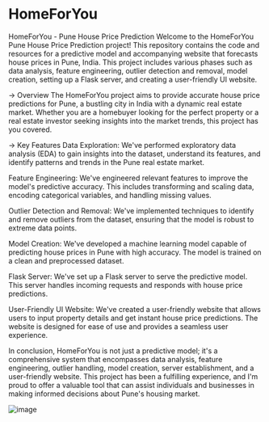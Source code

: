 # HomeForYou
HomeForYou - Pune House Price Prediction
Welcome to the HomeForYou Pune House Price Prediction project! This repository contains the code and resources for a predictive model and accompanying website that forecasts house prices in Pune, India. This project includes various phases such as data analysis, feature engineering, outlier detection and removal, model creation, setting up a Flask server, and creating a user-friendly UI website.


-> Overview
The HomeForYou project aims to provide accurate house price predictions for Pune, a bustling city in India with a dynamic real estate market. Whether you are a homebuyer looking for the perfect property or a real estate investor seeking insights into the market trends, this project has you covered.


-> Key Features
Data Exploration: We've performed exploratory data analysis (EDA) to gain insights into the dataset, understand its features, and identify patterns and trends in the Pune real estate market.

Feature Engineering: We've engineered relevant features to improve the model's predictive accuracy. This includes transforming and scaling data, encoding categorical variables, and handling missing values.

Outlier Detection and Removal: We've implemented techniques to identify and remove outliers from the dataset, ensuring that the model is robust to extreme data points.

Model Creation: We've developed a machine learning model capable of predicting house prices in Pune with high accuracy. The model is trained on a clean and preprocessed dataset.

Flask Server: We've set up a Flask server to serve the predictive model. This server handles incoming requests and responds with house price predictions.

User-Friendly UI Website: We've created a user-friendly website that allows users to input property details and get instant house price predictions. The website is designed for ease of use and provides a seamless user experience.

In conclusion, HomeForYou is not just a predictive model; it's a comprehensive system that encompasses data analysis, feature engineering, outlier handling, model creation, server establishment, and a user-friendly website. This project has been a fulfilling experience, and I'm proud to offer a valuable tool that can assist individuals and businesses in making informed decisions about Pune's housing market.




![image](https://github.com/azeemhaque/HomeForYou/assets/91793824/e4172370-6704-41d5-bb8e-7f824953a5b4)

